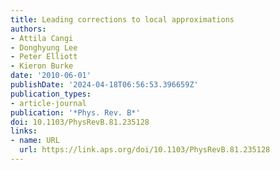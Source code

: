 ```yaml
---
title: Leading corrections to local approximations
authors:
- Attila Cangi
- Donghyung Lee
- Peter Elliott
- Kieron Burke
date: '2010-06-01'
publishDate: '2024-04-18T06:56:53.396659Z'
publication_types:
- article-journal
publication: '*Phys. Rev. B*'
doi: 10.1103/PhysRevB.81.235128
links:
- name: URL
  url: https://link.aps.org/doi/10.1103/PhysRevB.81.235128
---
```

